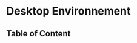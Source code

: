 # Desktop Environnement

## Table of Content

[//]: # (TODO: check deeping documentation for desktop)